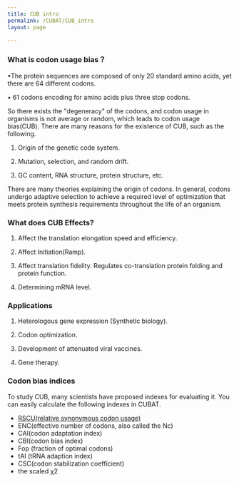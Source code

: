```yaml
---
title: CUB intro
permalink: /CUBAT/CUB_intro
layout: page

---
```


### What is codon usage bias？

•The protein sequences are composed of only 20 standard amino acids, yet there are 64 different codons.

• 61 codons encoding for amino acids plus three stop codons.

So there exists the "degeneracy" of the codons, and codon usage in organisms is not average or random, which leads to codon usage bias(CUB). There are many reasons for the existence of CUB, such as the following.

1. Origin of the genetic code system.

2. Mutation, selection, and random drift.

3. GC content, RNA structure, protein structure, etc.

There are many theories explaining the origin of codons. In general, codons undergo adaptive selection to achieve a required level of optimization that meets protein synthesis requirements throughout the life of an organism.

### What does CUB Effects?

1. Affect the translation elongation speed and efficiency.

2. Affect Initiation(Ramp).

3. Affect translation fidelity. Regulates co-translation protein folding and protein function.

4. Determining mRNA level.

### Applications

1. Heterologous gene expression (Synthetic biology).

2. Codon optimization.

3. Development of attenuated viral vaccines.

4. Gene therapy.

### Codon bias indices

To study CUB, many scientists have proposed indexes for evaluating it. You can easily calculate the following indexes in CUBAT.

- [RSCU(relative synonymous codon usage)](https://gxelab.github.io/CUBAT/wiki/indexes/RSCU)
- ENC(effective number of codons, also called the Nc)
- CAI(codon adaptation index)
- CBI(codon bias index)
- Fop (fraction of optimal codons)
- tAI (tRNA adaption index)
- CSC(codon stabilization coefficient)
- the scaled χ2

‍

